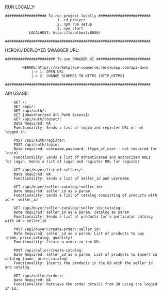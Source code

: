 RUN LOCALLY:

    ################### To run project locally ########################
                            1. cd project
                            2. npm run setup
                            3. npm start
               LOCALHOST: http://localhost:8000/

    ###################################################################

HEROKU DEPLOYED SWAGGER URL:

    ####################### To use SWAGGER UI #########################

            HEROKU:https://marketplace-commerce.herokuapp.com/api-docs
                |-> 1. OPEN URL
                |-> 2. CHANGE SCHEMES TO HTTPS [HTTP,HTTPS]

    ###################################################################

API USAGE:

        GET /:
        GET /api/:
        GET /api/auth/:
        GET {Unauthorized Url Path Access}:
        GET /api/auth/logout/:
        Data Required: NA
        Functionality: Sends a list of login and register URL of not logged in.

        POST /api/auth/register:
        POST /api/auth/login:
        Data required: username,password, (type_of_user - not required for login)
        Functionality: Sends a list of Athenticated and Authorized URLs for login. Sends a list of login and register URL for register

        GET /api/buyer/list-of-sellers/:
        Data Required: NA
        Functionality: Sends a list of Seller_id and username

        GET /api/buyer/seller-catalog/:seller_id:
        Date Required: seller_id as a param
        Functionality: Sends a list of catalog consisting of products with id =  seller_id

        GET /api/buyer/seller-catalog/:seller_id/:catalog:
        Date Required: seller_id as a param, catalog as param
        Functionality: Sends a list of products for a particular catalog with id = seller_id

        POST /api/buyer/create-order/:seller_id:
        Date Required: seller_id as a param, List of products to buy (name, price,catalog, quantity)
        Functionality: Create a order in the DB.

        POST /api/seller/create-catalog:
        Date Required: seller_id as a param, List of products to insert in catalog (name, price,catalog)
        Functionality: Inserts the products in the DB with the seller id and catalog.

        GET /api/seller/orders:
        Date Required: NA
        Functionality: Retrieve the order details from DB using the logged In Id.        

        
